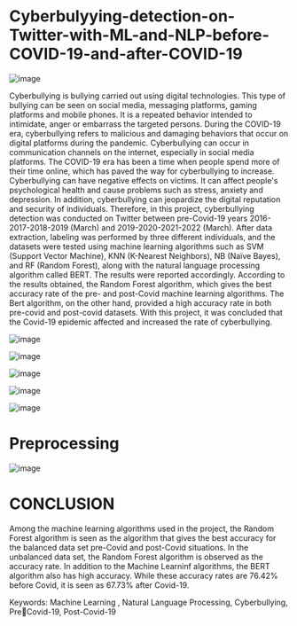 # Cyberbulyying-detection-on-Twitter-with-ML-and-NLP-before-COVID-19-and-after-COVID-19
![image](https://github.com/zuleyhairmakk/Cyberbulyying-detection-on-Twitter-with-ML-and-NLP-before-COVID--19-and-after-COVID-19-/assets/87870858/ff4f89c2-fb9d-472a-b8f4-343ce3eaaff1)

Cyberbullying is bullying carried out using digital technologies. This type of bullying can be seen on social media, messaging platforms, gaming platforms and mobile phones. It is a repeated behavior intended to intimidate, anger or embarrass the targeted persons. During the COVID-19 era, cyberbullying refers to malicious and damaging behaviors that occur on digital platforms during the pandemic. Cyberbullying can occur in communication channels on the internet, especially in social media platforms. The COVID-19 era has been a time when people spend more of their time online, which has paved the way for cyberbullying to increase. Cyberbullying can have negative effects on victims. It can affect people's psychological health and cause problems such as stress, anxiety and depression. In addition, cyberbullying can jeopardize the digital reputation and security of individuals. 
Therefore, in this project, cyberbullying detection was conducted on Twitter between pre-Covid-19 years 2016-2017-2018-2019 (March) and 2019-2020-2021-2022 (March). After data extraction, labeling was performed by three different individuals, and the datasets were tested using machine learning algorithms such as SVM (Support Vector Machine), KNN (K-Nearest Neighbors), NB (Naïve Bayes), and RF (Random Forest), along with the natural language processing algorithm called BERT. The results were reported accordingly. According to the results obtained, the Random Forest algorithm, which gives the best accuracy rate of the pre- and post-Covid machine learning algorithms. The Bert algorithm, on the other hand, provided a high accuracy rate in both pre-covid and post-covid datasets. With this project, it was concluded that the Covid-19 epidemic affected and increased the rate of cyberbullying.

![image](https://github.com/zuleyhairmakk/Cyberbulyying-detection-on-Twitter-with-ML-and-NLP-before-COVID--19-and-after-COVID-19-/assets/87870858/08bde12b-cb50-48b3-9269-c41072dc988f)

![image](https://github.com/zuleyhairmakk/Cyberbulyying-detection-on-Twitter-with-ML-and-NLP-before-COVID--19-and-after-COVID-19-/assets/87870858/6e4e3011-1424-4951-87ac-e12b21ab7335)

![image](https://github.com/zuleyhairmakk/Cyberbulyying-detection-on-Twitter-with-ML-and-NLP-before-COVID--19-and-after-COVID-19-/assets/87870858/3e8b83ae-efcc-4935-bf23-2cd3cdf34f7d)

![image](https://github.com/zuleyhairmakk/Cyberbulyying-detection-on-Twitter-with-ML-and-NLP-before-COVID--19-and-after-COVID-19-/assets/87870858/2a887e37-f40d-4742-a63b-b54b60c893a5)

![image](https://github.com/zuleyhairmakk/Cyberbulyying-detection-on-Twitter-with-ML-and-NLP-before-COVID--19-and-after-COVID-19-/assets/87870858/56a0540d-4f92-4130-aafa-4588efa78315)


# Preprocessing
![image](https://github.com/zuleyhairmakk/Cyberbulyying-detection-on-Twitter-with-ML-and-NLP-before-COVID--19-and-after-COVID-19-/assets/87870858/a6efa6ac-8cec-4bf5-84d2-b32c25817216)

# CONCLUSION

Among the machine learning algorithms used in the project, the Random Forest algorithm is 
seen as the algorithm that gives the best accuracy for the balanced data set pre-Covid and 
post-Covid situations. In the unbalanced data set, the Random Forest algorithm is observed as 
the accuracy rate. In addition to the Machine Learninf algorithms, the BERT algorithm also 
has high accuracy. While these accuracy rates are 76.42% before Covid, it is seen as 67.73% 
after Covid-19.




Keywords: Machine Learning , Natural Language Processing, Cyberbullying, PreCovid-19, Post-Covid-19


